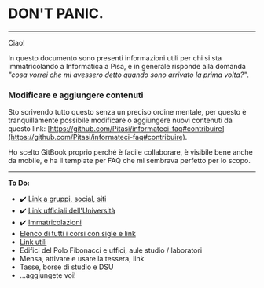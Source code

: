 # DON'T PANIC.

---

Ciao!

In questo documento sono presenti informazioni utili per chi si sta immatricolando a Informatica a Pisa, e in generale risponde alla domanda _"cosa vorrei che mi avessero detto quando sono arrivato la prima volta?"_.

### Modificare e aggiungere contenuti

Sto scrivendo tutto questo senza un preciso ordine mentale, per questo è tranquillamente possibile modificare o aggiungere nuovi contenuti da questo link: [https://github.com/Pitasi/informateci-faq#contribuire](https://github.com/Pitasi/informateci-faq#contribuire).  

Ho scelto GitBook proprio perché è facile collaborare, è visibile bene anche da mobile, e ha il template per FAQ che mi sembrava perfetto per lo scopo.

---

**To Do:**

* ✔️ [Link a gruppi, social, siti](social.md)
* ✔️ [Link ufficiali dell'Università](link-ufficiali.md)
* ✔️ [Immatricolazioni](immatricolarsi.md)
* [Elenco di tutti i corsi con sigle e link](corsi.md)
* [Link utili](link-utili.md)
* Edifici del Polo Fibonacci e uffici, aule studio / laboratori
* Mensa, attivare e usare la tessera, link
* Tasse, borse di studio e DSU
* ...aggiungete voi!
